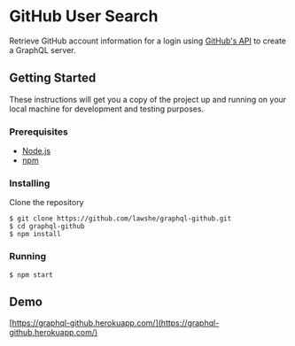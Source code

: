# GitHub User Search
Retrieve GitHub account information for a login using [GitHub's API](https://developer.github.com/v3/) to create a GraphQL server.

## Getting Started
These instructions will get you a copy of the project up and running on your local machine for development and testing purposes.

### Prerequisites
- [Node.js](https://nodejs.org/en/)
- [npm](https://www.npmjs.com/)

### Installing
Clone the repository
```
$ git clone https://github.com/lawshe/graphql-github.git
$ cd graphql-github
$ npm install
```
### Running
```
$ npm start
```

## Demo
[https://graphql-github.herokuapp.com/](https://graphql-github.herokuapp.com/)
